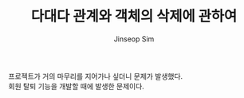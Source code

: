 ﻿---
layout: post
title: "다대다 관계와 객체의 삭제에 관하여"
categories: ToyProject
tags: [develop]
author:
  - Jinseop Sim
---
프로젝트가 거의 마무리를 지어가나 싶더니 문제가 발생했다.  
회원 탈퇴 기능을 개발할 때에 발생한 문제이다.  

